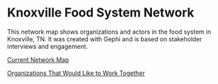 # Knoxville Food System Network
This network map shows organizations and actors in the food system in Knoxville, TN. It was created with Gephi and is based on stakeholder interviews and engagement.

[Current Network Map](https://michaela-marincic.github.io/Knoxville-Food-System-Network/current/#.html)

[Organizations That Would Like to Work Together](https://michaela-marincic.github.io/Knoxville-Desired-Food-Partner-Network/potential-network/#.html)
